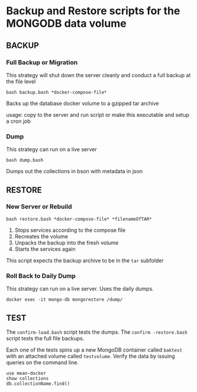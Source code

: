 # Backup and Restore scripts for the MONGODB data volume

## BACKUP

### Full Backup or Migration
This strategy will shut down the server cleanly and conduct a full backup at the file level

`bash backup.bash *docker-compose-file*`

Backs up the database docker volume to a gzipped tar archive

usage: copy to the server and run script
or make this executable and setup a cron job

### Dump
This strategy can run on a live server

`bash dump.bash`

Dumps out the collections in bson with metadata in json

## RESTORE

### New Server or Rebuild
`bash restore.bash *docker-compose-file* *filenameOfTAR*`

1. Stops services according to the compose file
2. Recreates the volume
3. Unpacks the backup into the fresh volume
4. Starts the services again

This script expects the backup archive to be in the `tar` subfolder

### Roll Back to Daily Dump
This strategy can run on a live server. Uses the daily dumps.

`docker exec -it mongo-db mongorestore /dump/`

## TEST

The `confirm-load.bash` script tests the dumps.
The `confirm -restore.bash` script tests the full file backups.

Each one of the tests spins up a new MongoDB container called `baktest` with an attached volume called `testvolume`.
Verify the data by issuing queries on the command line.

```
use mean-docker
show collections
db.collectionName.find()
```